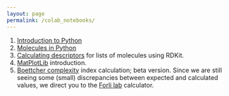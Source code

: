 ```yaml
---
layout: page
permalink: /colab_notebooks/
---
```


1. [Introduction to Python](https://colab.research.google.com/drive/147SNGKN2KsDzs8SyfqhTpYsbb5NB6i2Y?usp=sharing)
2. [Molecules in Python](https://colab.research.google.com/drive/18iN-Kefy3OykqOL3_9kaINN7ZQhDzUHb?usp=sharing)
3. [Calculating descriptors](https://colab.research.google.com/drive/1wkSWnTLAQXwYZwFhaEd7lsLSEHsqVfHV?usp=sharing) for lists of molecules using RDKit.
4. [MatPlotLib](https://colab.research.google.com/drive/1ERgYpr5_knhv3rEGuG3rh5uMw4O30Xjn?usp=sharing) introduction.
5. [Boettcher complexity](https://drive.google.com/file/d/1zkliDWchmnIAGmFN3YeAECO7UpTCrzCD/view?usp=sharing) index calculation; beta version. Since we are still seeing some (small) discrepancies between expected and calculated values, we direct you to the [Forli lab](https://forlilab.org/services/bottcher/) calculator. 
